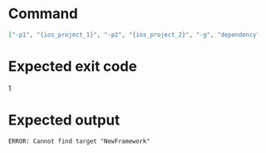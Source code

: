 # Command
```json
["-p1", "{ios_project_1}", "-p2", "{ios_project_2}", "-g", "dependency", "-t", "NewFramework", "-f", "markdown", "-v"]
```

# Expected exit code
1

# Expected output
```
ERROR: Cannot find target "NewFramework"

```
